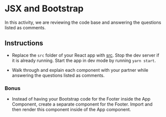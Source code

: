 # JSX and Bootstrap

In this activity, we are reviewing the code base and answering the questions listed as comments.

## Instructions

* Replace the `src` folder of your React app with [src](Unsolved/src). Stop the dev server if it is already running. Start the app in dev mode by running `yarn start`.

* Walk through and explain each component with your partner while answering the questions listed as comments.

### Bonus

* Instead of having your Bootstrap code for the Footer inside the App Component, create a separate component for the Footer. Import and then render this component inside of the App component.
